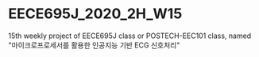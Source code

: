 # EECE695J_2020_2H_W15

15th weekly project of EECE695J class or POSTECH-EEC101 class, named "마이크로프로세서를 활용한 인공지능 기반 ECG 신호처리"
